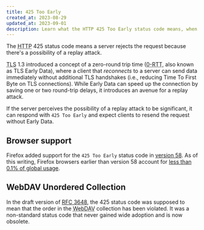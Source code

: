 ```yaml
---
title: 425 Too Early
created_at: 2023-08-29
updated_at: 2023-09-01
description: Learn what the HTTP 425 Too Early status code means, when it happens, how widely browsers support it, and how it relates to WebDAV.
---
```


The <abbr title="Hypertext Transfer Protocol">HTTP</abbr> 425 status code means a server rejects the request because there's a possibility of a replay attack.

<abbr title="Transport Layer Security">TLS</abbr> 1.3 introduced a concept of a zero-round trip time (<abbr title="Zero Round Trip Time">0-RTT</abbr>, also known as TLS Early Data), where a client that _reconnects_ to a server can send data immediately without additional TLS handshakes (i.e., reducing Time To First Byte on TLS connections). While Early Data can speed up the connection by saving one or two round-trip delays, it introduces an avenue for a replay attack.

If the server perceives the possibility of a replay attack to be significant, it can respond with `425 Too Early` and expect clients to resend the request without Early Data.

## Browser support

Firefox added support for the `425 Too Early` status code in <a href="https://bugzilla.mozilla.org/show_bug.cgi?id=1406908" target="_blank" rel="noopener">version 58</a>. As of this writing, Firefox browsers earlier than version 58 account for <a href="https://caniuse.com/mdn-http_status_425" target="_blank" rel="noopener">less than 0.1% of global usage</a>.

## WebDAV Unordered Collection

In the draft version of <a href="https://datatracker.ietf.org/doc/html/draft-ietf-webdav-ordering-protocol-00#section-11.1" target="_blank" rel="noopener">RFC 3648</a>, the 425 status code was supposed to mean that the order in the <abbr title="Web Distributed Authoring and Versioning">WebDAV</abbr> collection has been violated. It was a non-standard status code that never gained wide adoption and is now obsolete.
